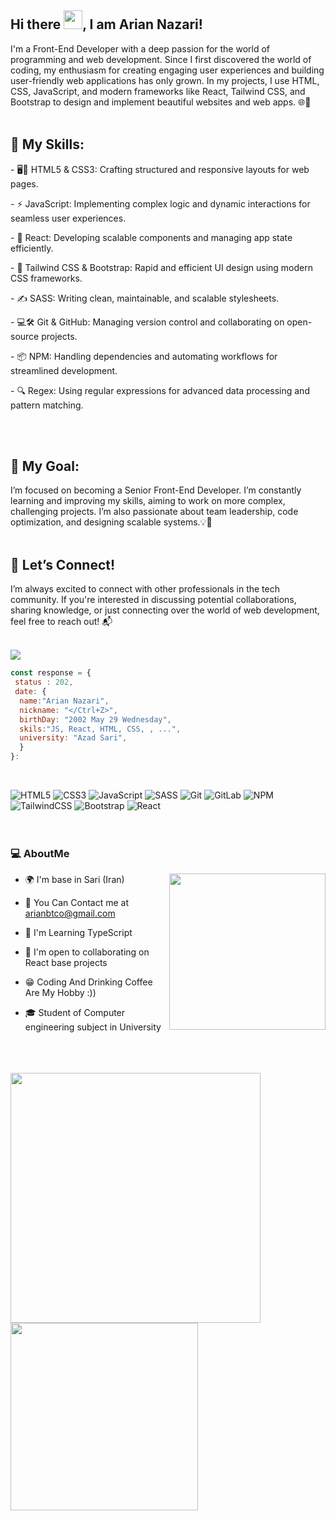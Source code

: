 ## Hi there <img src="https://raw.githubusercontent.com/nixin72/nixin72/master/wave.gif" width="30px">, I am Arian Nazari!
I'm a Front-End Developer with a deep passion for the world of programming and web development. Since I first discovered the world of coding, my enthusiasm for creating engaging user experiences and building user-friendly web applications has only grown. In my projects, I use HTML, CSS, JavaScript, and modern frameworks like React, Tailwind CSS, and Bootstrap to design and implement beautiful websites and web apps. 🌐🚀
<br>
<br>

## 🔧 My Skills:
<p> - 🖥️📱 HTML5 & CSS3: Crafting structured and responsive layouts for web pages. </p>
<p> - ⚡ JavaScript: Implementing complex logic and dynamic interactions for seamless user experiences. </p>
<p> - 🔄 React: Developing scalable components and managing app state efficiently. </p>
<p> - 🎨 Tailwind CSS & Bootstrap: Rapid and efficient UI design using modern CSS frameworks.</p>
<p> - ✍️ SASS: Writing clean, maintainable, and scalable stylesheets. </p>
<p> - 💻🛠️ Git & GitHub: Managing version control and collaborating on open-source projects. </p>
<p> - 📦 NPM: Handling dependencies and automating workflows for streamlined development. </p>
<p> - 🔍 Regex: Using regular expressions for advanced data processing and pattern matching. </p>
<br>
<br>

## 🎯 My Goal:
I’m focused on becoming a Senior Front-End Developer. I’m constantly learning and improving my skills, aiming to work on more complex, challenging projects. I’m also passionate about team leadership, code optimization, and designing scalable systems.💡💼
<br>
<br>

## 🚀 Let’s Connect!
I’m always excited to connect with other professionals in the tech community. If you're interested in discussing potential collaborations, sharing knowledge, or just connecting over the world of web development, feel free to reach out! 📬
<br>
<br>

[![](https://visitcount.itsvg.in/api?id=ArianNazari&icon=0&color=6)](https://visitcount.itsvg.in)
<br>

```javaScript
const response = {
 status : 202,
 date: {
  name:"Arian Nazari",
  nickname: "</Ctrl+Z>",
  birthDay: "2002 May 29 Wednesday",
  skils:"JS, React, HTML, CSS, , ...",
  university: "Azad Sari",
  }
}:
```
<br>


![HTML5](https://img.shields.io/badge/html5-%23E34F26.svg?style=for-the-badge&logo=html5&logoColor=white) ![CSS3](https://img.shields.io/badge/css3-%231572B6.svg?style=for-the-badge&logo=css3&logoColor=white) ![JavaScript](https://img.shields.io/badge/javascript-%23323330.svg?style=for-the-badge&logo=javascript&logoColor=%23F7DF1E) ![SASS](https://img.shields.io/badge/SASS-hotpink.svg?style=for-the-badge&logo=SASS&logoColor=white) ![Git](https://img.shields.io/badge/git-%23F05033.svg?style=for-the-badge&logo=git&logoColor=white) ![GitLab](https://img.shields.io/badge/gitlab-%23181717.svg?style=for-the-badge&logo=gitlab&logoColor=white) ![NPM](https://img.shields.io/badge/NPM-%23CB3837.svg?style=for-the-badge&logo=npm&logoColor=white) ![TailwindCSS](https://img.shields.io/badge/tailwindcss-%2338B2AC.svg?style=for-the-badge&logo=tailwind-css&logoColor=white) ![Bootstrap](https://img.shields.io/badge/bootstrap-%238511FA.svg?style=for-the-badge&logo=bootstrap&logoColor=white) ![React](https://img.shields.io/badge/react-%2320232a.svg?style=for-the-badge&logo=react&logoColor=%2361DAFB)
  <br>
  <br>
  <br>


<span>
 
### 💻 AboutMe

- 🌍 I'm base in Sari (Iran)<img height='250px' align='right' src="https://media1.giphy.com/media/v1.Y2lkPTc5MGI3NjExcjRnYTFhcno5cDhoYTZtY2JqbnZtZG5jYXU4MWh4aGZseGNlZDA5YSZlcD12MV9pbnRlcm5hbF9naWZfYnlfaWQmY3Q9cw/WFZvB7VIXBgiz3oDXE/giphy.webp"/> 
- 📧 You Can Contact me at [arianbtco@gmail.com](mailto:arianbtco@gmail.com)
- 🧠 I'm Learning TypeScript
- 🤝 I'm open to collaborating on React base projects                                                          
- 😁 Coding And Drinking Coffee Are My  Hobby :))
- 🎓 Student of  Computer engineering subject in University

  </a>

<br>
  <br>
  <br>

<img src="https://github-readme-stats.vercel.app/api?username=ArianNazari&theme=dark&hide_border=false&include_all_commits=false&count_private=false" width='400px' />
<img src="https://github-readme-stats.vercel.app/api/top-langs/?username=ArianNazari&theme=dark&hide_border=false&include_all_commits=false&count_private=false&layout=compact" width='300px'/>








<!-- Proudly created with GPRM ( https://gprm.itsvg.in ) -->
<!-- Proudly created with GPRM ( https://gprm.itsvg.in ) -->




